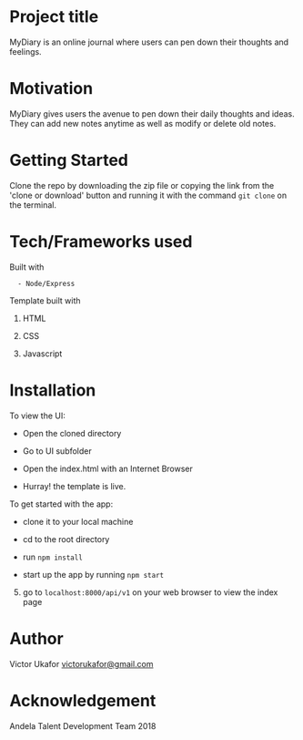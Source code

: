 # Project title 

MyDiary is an online journal where users can pen down their thoughts and feelings.



# Motivation

MyDiary gives users the avenue to pen down their daily thoughts and ideas. They can add new
notes anytime as well as modify or delete old notes.



# Getting Started

Clone the repo by downloading the zip file or copying the link from the 'clone or download' button and running it with the command ``git clone`` on the terminal.



# Tech/Frameworks used

Built with

      - Node/Express


Template built with

1. HTML

2. CSS

3. Javascript


# Installation

To view the UI:

*  Open the cloned directory

*  Go to UI subfolder

*  Open the index.html with an Internet Browser

* Hurray! the template is live.


To get started with the app:

* clone it to your local machine

* cd to the root directory

* run ``npm install``

* start up the app by running ``npm start``

5. go to ``localhost:8000/api/v1`` on your web browser to view the index page



# Author

Victor Ukafor victorukafor@gmail.com


# Acknowledgement

Andela Talent Development Team 2018







